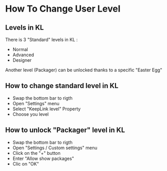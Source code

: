 How To Change User Level
==
Levels in KL
-
There is 3 "Standard" levels in KL :
* Normal
* Advanced
* Designer

Another level (Packager) can be unlocked thanks to a specific "Easter Egg"

How to change standard level in KL
-
* Swap the bottom bar to rigth
* Open "Settings" menu
* Select "KeepLink level" Property
* Choose you level

How to unlock "Packager" level in KL
-
* Swap the bottom bar to rigth
* Open "Settings / Custom settings" menu
* Click on the "+" button
* Enter "Allow show packages"
* Clic on "OK"
